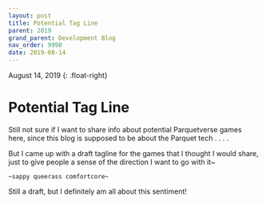```yaml
---
layout: post
title: Potential Tag Line
parent: 2019
grand_parent: Development Blog
nav_order: 9990
date: 2019-08-14
---
```

August 14, 2019
{: .float-right}

# Potential Tag Line

Still not sure if I want to share info about potential Parquetverse games here, since this blog is supposed to be about the Parquet tech . . . .

But I came up with a draft tagline for the games that I thought I would share, just to give people a sense of the direction I want to go with it~

    ~sappy queerass comfortcore~

Still a draft, but I definitely am all about this sentiment!

